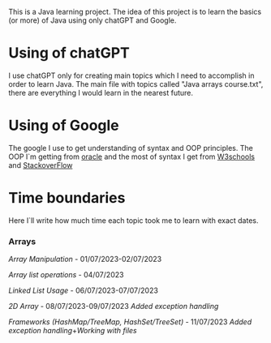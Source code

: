 This is a Java learning project. The idea of this project is to learn the basics (or more) of Java using only chatGPT and Google.

# Using of chatGPT
I use chatGPT only for creating main topics which I need to accomplish in order to learn Java. 
The main file with topics called "Java arrays course.txt", there are everything I would learn in the nearest future.

# Using of Google
The google I use to get understanding of syntax and OOP principles. The OOP I`m getting from <a href="Oracle.com">oracle</a> and the most of syntax I get from <a href="w3schools.com">W3schools</a> and <a href="https://stackoverflow.com/">StackoverFlow</a>

# Time boundaries
Here I`ll write how much time each topic took me to learn with exact dates.

### Arrays
_Array Manipulation_ - 01/07/2023-02/07/2023

_Array list operations_ - 04/07/2023

_Linked List Usage_ - 06/07/2023-07/07/2023

_2D Array_ - 08/07/2023-09/07/2023 *Added exception handling*

_Frameworks (HashMap/TreeMap, HashSet/TreeSet)_ - 11/07/2023 *Added exception handling*+*Working with files*